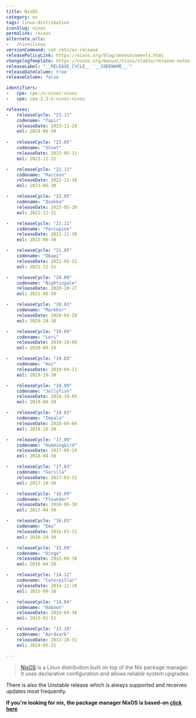 ```yaml
---
title: NixOS
category: os
tags: linux-distribution
iconSlug: nixos
permalink: /nixos
alternate_urls:
-   /nixoslinux
versionCommand: cat /etc/os-release
releasePolicyLink: https://nixos.org/blog/announcements.html
changelogTemplate: https://nixos.org/manual/nixos/stable/release-notes.html#sec-release-__LATEST__
releaseLabel: "__RELEASE_CYCLE__ '__CODENAME__'"
releaseDateColumn: true
releaseColumn: false

identifiers:
-   cpe: cpe:/o:nixos:nixos
-   cpe: cpe:2.3:o:nixos:nixos

releases:
-   releaseCycle: "23.11"
    codename: "Tapir"
    releaseDate: 2023-11-29
    eol: 2024-06-30
    
-   releaseCycle: "23.05"
    codename: "Stoat"
    releaseDate: 2023-05-31
    eol: 2023-12-31

-   releaseCycle: "22.11"
    codename: "Raccoon"
    releaseDate: 2022-11-30
    eol: 2023-06-30

-   releaseCycle: "22.05"
    codename: "Quokka"
    releaseDate: 2022-05-30
    eol: 2022-12-31

-   releaseCycle: "21.11"
    codename: "Porcupine"
    releaseDate: 2021-11-30
    eol: 2022-06-30

-   releaseCycle: "21.05"
    codename: "Okapi"
    releaseDate: 2021-05-31
    eol: 2021-12-31

-   releaseCycle: "20.09"
    codename: "Nightingale"
    releaseDate: 2020-10-27
    eol: 2021-06-30

-   releaseCycle: "20.03"
    codename: "Markhor"
    releaseDate: 2020-04-20
    eol: 2020-10-30

-   releaseCycle: "19.09"
    codename: "Lori"
    releaseDate: 2019-10-09
    eol: 2020-04-30

-   releaseCycle: "19.03"
    codename: "Koi"
    releaseDate: 2019-04-11
    eol: 2019-10-30

-   releaseCycle: "18.09"
    codename: "Jellyfish"
    releaseDate: 2018-10-05
    eol: 2019-04-30

-   releaseCycle: "18.03"
    codename: "Impala"
    releaseDate: 2018-04-04
    eol: 2018-10-30

-   releaseCycle: "17.09"
    codename: "Hummingbird"
    releaseDate: 2017-09-29
    eol: 2018-04-30

-   releaseCycle: "17.03"
    codename: "Gorilla"
    releaseDate: 2017-03-31
    eol: 2017-10-30

-   releaseCycle: "16.09"
    codename: "Flounder"
    releaseDate: 2016-09-30
    eol: 2017-04-30

-   releaseCycle: "16.03"
    codename: "Emu"
    releaseDate: 2016-03-31
    eol: 2016-10-30

-   releaseCycle: "15.09"
    codename: "Dingo"
    releaseDate: 2015-09-30
    eol: 2016-04-30

-   releaseCycle: "14.12"
    codename: "Caterpillar"
    releaseDate: 2014-12-30
    eol: 2015-09-30

-   releaseCycle: "14.04"
    codename: "Baboon"
    releaseDate: 2014-04-30
    eol: 2015-01-31

-   releaseCycle: "13.10"
    codename: "Aardvark"
    releaseDate: 2013-10-31
    eol: 2014-05-31

---
```


> [NixOS](https://nixos.org/) is a Linux distribution built on top of the Nix package manager.
> It uses declarative configuration and allows reliable system upgrades.

There is also the Unstable release which is always supported and receives updates most frequently.

**If you're looking for nix, the package manager NixOS is based-on [click here](/nix)**
